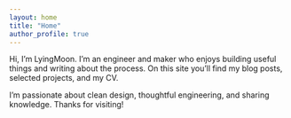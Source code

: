 ```yaml
---
layout: home
title: "Home"
author_profile: true
---
```


Hi, I’m LyingMoon. I’m an engineer and maker who enjoys building useful things and writing about the process. On this site you’ll find my blog posts, selected projects, and my CV.

I’m passionate about clean design, thoughtful engineering, and sharing knowledge. Thanks for visiting!
